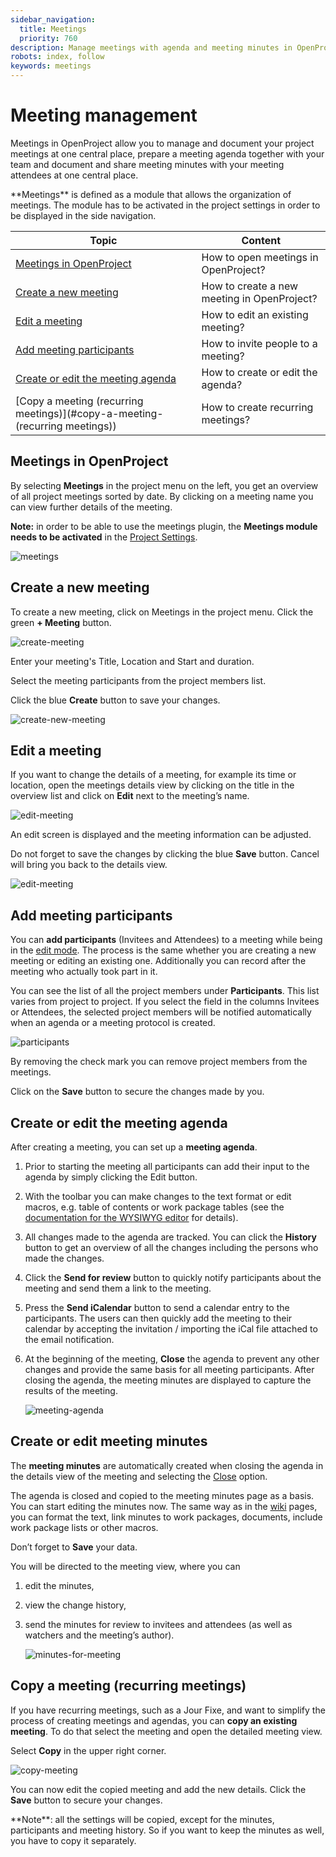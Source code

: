 ```yaml
---
sidebar_navigation:
  title: Meetings
  priority: 760
description: Manage meetings with agenda and meeting minutes in OpenProject.
robots: index, follow
keywords: meetings
---
```


# Meeting management

Meetings in OpenProject allow you to manage and document your project meetings at one central place, prepare a meeting agenda together with your team and document and share meeting minutes with your meeting attendees at one central place.

<div class="glossary">**Meetings** is defined as a module that allows the organization of meetings. The module has to be activated in the project settings in order to be displayed in the side navigation.
</div>



| Topic                                                        | Content                                     |
| ------------------------------------------------------------ | ------------------------------------------- |
| [Meetings in OpenProject](#meetings-in-OpenProject)          | How to open meetings in OpenProject?        |
| [Create a new meeting](#create-a-new-meeting)                | How to create a new meeting in OpenProject? |
| [Edit a meeting](#edit-a-meeting)                            | How to edit an existing meeting?            |
| [Add meeting participants](#add-meeting-participants)        | How to invite people to a meeting?          |
| [Create or edit the meeting agenda](#create-or-edit-the-meeting-agenda) | How to create or edit the agenda?           |
| [Copy a meeting (recurring meetings)](#copy-a-meeting-(recurring meetings)) | How to create recurring meetings?           |

## Meetings in OpenProject

By selecting **Meetings** in the project menu on the left, you get an overview of all project meetings sorted by date. By clicking on a meeting name you can view further details of the meeting.

**Note:** in order to be able to use the meetings plugin, the **Meetings module needs to be activated** in the [Project Settings](../projects/project-settings/modules/).

![meetings](1567598397931.png)

## Create a new meeting

To create a new meeting, click on Meetings in the project menu. Click the green **+ Meeting** button.

![create-meeting](create-meeting.png)

Enter your meeting's Title, Location and Start and duration.

Select the meeting participants from the project members list.

Click the blue **Create** button to save your changes.

![create-new-meeting](1567430908286.png)

## Edit a meeting

If you want to change the details of a meeting, for example its time or location, open the meetings details view by clicking on the title in the overview list and click on **Edit** next to the meeting’s name.

![edit-meeting](edit-meeting.png)

An edit screen is displayed and the meeting information can be adjusted.

Do not forget to save the changes by clicking the blue **Save** button. Cancel will bring you back to the details view.

![edit-meeting](1567598762132.png)

## Add meeting participants

You can **add participants** (Invitees and Attendees) to a meeting while being in the [edit mode](#edit-a-meeting). The process is the same whether you are creating a new meeting or editing an existing one. Additionally you can record after the meeting who actually took part in it.

You can see the list of all the project members under **Participants**. This list varies from project to project. If you select the field in the columns Invitees or Attendees, the selected project members will be notified automatically when an agenda or a meeting protocol is created.

![participants](1567599156831.png)

By removing the check mark you can remove project members from the meetings.

Click on the **Save** button to secure the changes made by you.

## Create or edit the meeting agenda

After creating a meeting, you can set up a **meeting agenda**.

1. Prior to starting the meeting all participants can add their input to the agenda by simply clicking the Edit button.

2. With the toolbar you can make changes to the text format or edit macros, e.g. table of contents or work package tables (see the [documentation for the WYSIWYG editor](../wysiwyg) for details).

3. All changes made to the agenda are tracked. You can click the **History** button to get an overview of all the changes including the persons who made the changes.

4. Click the **Send for review** button to quickly notify participants about the meeting and send them a link to the meeting.

5. Press the **Send iCalendar** button to send a calendar entry to the participants. The users can then quickly add the meeting to their calendar by accepting the invitation / importing the iCal file attached to the email notification.

6. At the beginning of the meeting, **Close** the agenda to prevent any other changes and provide the same basis for all meeting participants. After closing the agenda, the meeting minutes are displayed to capture the results of the meeting.
   

   ![meeting-agenda](meeting-agenda.png)

## Create or edit meeting minutes

The **meeting minutes** are automatically created when closing the agenda in the details view of the meeting and selecting the [Close](#create-or-edit-the-meeting-agenda) option.

The agenda is closed and copied to the meeting minutes page as a basis. You can start editing the minutes now. The same way as in the [wiki](../wiki) pages, you can format the text, link minutes to work packages, documents, include work package lists or other macros.

Don’t forget to **Save** your data.

You will be directed to the meeting view, where you can

1. edit the minutes,

2. view the change history,

3. send the minutes for review to invitees and attendees (as well as watchers and the meeting’s author).

   ![minutes-for-meeting](image-20201217115729682.png)
   

## Copy a meeting (recurring meetings)

If you have recurring meetings, such as a Jour Fixe, and want to simplify the process of creating meetings and agendas, you can **copy an existing meeting**. To do that select the meeting and open the detailed meeting view.

Select **Copy** in the upper right corner.

![copy-meeting](copy-meeting.png)

You can now edit the copied meeting and add the new details. Click the **Save** button to secure your changes.

<div class="alert alert-info" role="alert">
**Note**: all the settings will be copied, except for the minutes, participants and meeting history. So if you want to keep the minutes as well, you have to copy it separately.</div>

